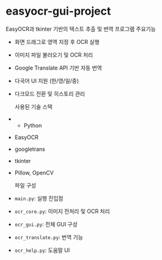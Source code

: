 # easyocr-gui-project
EasyOCR과 tkinter 기반의 텍스트 추출 및 번역 프로그램
주요기능
- 화면 드래그로 영역 지정 후 OCR 실행
- 이미지 파일 불러오기 및 OCR 처리
- Google Translate API 기반 자동 번역
- 다국어 UI 지원 (한/영/일/중)
- 다크모드 전환 및 히스토리 관리

  사용된 기술 스택
- - Python
- EasyOCR
- googletrans
- tkinter
- Pillow, OpenCV

  파일 구성
- `main.py`: 실행 진입점
- `ocr_core.py`: 이미지 전처리 및 OCR 처리
- `ocr_gui.py`: 전체 GUI 구성
- `ocr_translate.py`: 번역 기능
- `ocr_help.py`: 도움말 UI
